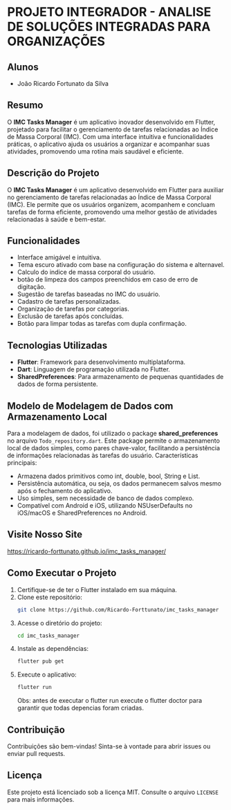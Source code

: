 # PROJETO INTEGRADOR - ANALISE DE SOLUÇÕES INTEGRADAS PARA ORGANIZAÇÕES

## Alunos

- João Ricardo Fortunato da Silva

##

## Resumo

O **IMC Tasks Manager** é um aplicativo inovador desenvolvido em Flutter, projetado para facilitar o gerenciamento de tarefas relacionadas ao Índice de Massa Corporal (IMC). Com uma interface intuitiva e funcionalidades práticas, o aplicativo ajuda os usuários a organizar e acompanhar suas atividades, promovendo uma rotina mais saudável e eficiente.

##

## Descrição do Projeto

O **IMC Tasks Manager** é um aplicativo desenvolvido em Flutter para auxiliar no gerenciamento de tarefas relacionadas ao Índice de Massa Corporal (IMC). Ele permite que os usuários organizem, acompanhem e concluam tarefas de forma eficiente, promovendo uma melhor gestão de atividades relacionadas à saúde e bem-estar.

##

## Funcionalidades

- Interface amigável e intuitiva.
- Tema escuro ativado com base na configuração do sistema e alternavel.
- Calculo do indice de massa corporal do usuário.
- botão de limpeza dos campos preenchidos em caso de erro de digitação.
- Sugestão de tarefas baseadas no IMC do usuário.
- Cadastro de tarefas personalizadas.
- Organização de tarefas por categorias.
- Exclusão de tarefas após concluídas.
- Botão para limpar todas as tarefas com dupla confirmação.

##

## Tecnologias Utilizadas

- **Flutter**: Framework para desenvolvimento multiplataforma.
- **Dart**: Linguagem de programação utilizada no Flutter.
- **SharedPreferences**: Para armazenamento de pequenas quantidades de dados de forma persistente.

##

## Modelo de Modelagem de Dados com Armazenamento Local

Para a modelagem de dados, foi utilizado o package **shared_preferences** no arquivo `Todo_repository.dart`. Este package permite o armazenamento local de dados simples, como pares chave-valor, facilitando a persistência de informações relacionadas às tarefas do usuário.
Características principais:

- Armazena dados primitivos como int, double, bool, String e List<String>.
- Persistência automática, ou seja, os dados permanecem salvos mesmo após o fechamento do aplicativo.
- Uso simples, sem necessidade de banco de dados complexo.
- Compatível com Android e iOS, utilizando NSUserDefaults no iOS/macOS e SharedPreferences no Android.

##

## Visite Nosso Site

https://ricardo-forttunato.github.io/imc_tasks_manager/

##

## Como Executar o Projeto

1. Certifique-se de ter o Flutter instalado em sua máquina.
2. Clone este repositório:
   ```bash
   git clone https://github.com/Ricardo-Forttunato/imc_tasks_manager
   ```
3. Acesse o diretório do projeto:
   ```bash
   cd imc_tasks_manager
   ```
4. Instale as dependências:
   ```bash
   flutter pub get
   ```
5. Execute o aplicativo:
   ```bash
   flutter run
   ```
   Obs: antes de executar o flutter run execute o flutter doctor para garantir que todas depencias foram criadas.

##

## Contribuição

Contribuições são bem-vindas! Sinta-se à vontade para abrir issues ou enviar pull requests.

##

## Licença

Este projeto está licenciado sob a licença MIT. Consulte o arquivo `LICENSE` para mais informações.
